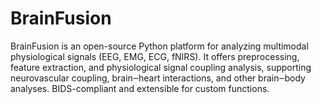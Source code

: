 # BrainFusion
BrainFusion is an open-source Python platform for analyzing multimodal physiological signals (EEG, EMG, ECG, fNIRS). It offers preprocessing, feature extraction, and physiological signal coupling analysis, supporting neurovascular coupling, brain‒heart interactions, and other brain‒body analyses. BIDS-compliant and extensible for custom functions.
